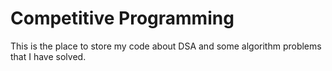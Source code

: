 # Competitive Programming
This is the place to store my code about DSA and some algorithm problems that I have solved.

